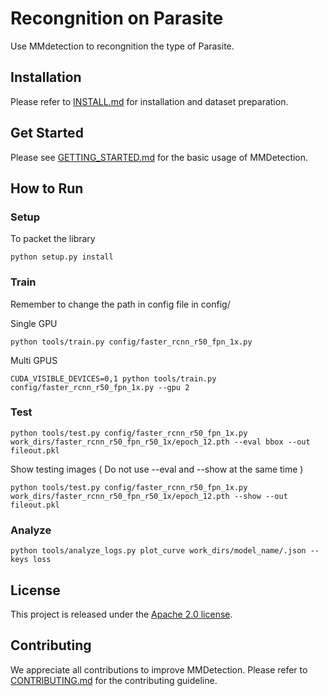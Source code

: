 # Recongnition on Parasite

Use MMdetection to recongnition the type of Parasite.

## Installation

Please refer to [INSTALL.md](docs/INSTALL.md) for installation and dataset preparation.

## Get Started

Please see [GETTING_STARTED.md](docs/GETTING_STARTED.md) for the basic usage of MMDetection.

## How to Run


### Setup

To packet the library

```
python setup.py install

```

### Train

Remember to change the path in config file in config/ 

Single GPU

```
python tools/train.py config/faster_rcnn_r50_fpn_1x.py

```

Multi GPUS

```
CUDA_VISIBLE_DEVICES=0,1 python tools/train.py config/faster_rcnn_r50_fpn_1x.py --gpu 2

```

### Test

```
python tools/test.py config/faster_rcnn_r50_fpn_1x.py work_dirs/faster_rcnn_r50_fpn_r50_1x/epoch_12.pth --eval bbox --out fileout.pkl

```

Show testing images ( Do not use --eval and --show at the same time )

```
python tools/test.py config/faster_rcnn_r50_fpn_1x.py work_dirs/faster_rcnn_r50_fpn_r50_1x/epoch_12.pth --show --out fileout.pkl

```

### Analyze

```
python tools/analyze_logs.py plot_curve work_dirs/model_name/.json --keys loss

```

## License

This project is released under the [Apache 2.0 license](LICENSE).

## Contributing

We appreciate all contributions to improve MMDetection. Please refer to [CONTRIBUTING.md](.github/CONTRIBUTING.md) for the contributing guideline.


